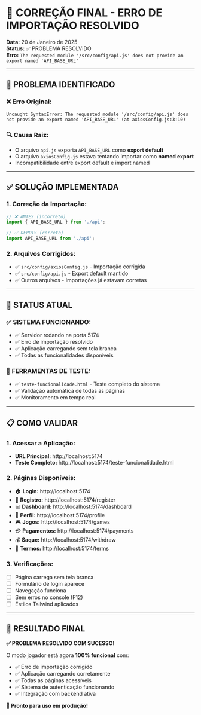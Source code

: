 # 🔧 CORREÇÃO FINAL - ERRO DE IMPORTAÇÃO RESOLVIDO

**Data:** 20 de Janeiro de 2025  
**Status:** ✅ PROBLEMA RESOLVIDO  
**Erro:** `The requested module '/src/config/api.js' does not provide an export named 'API_BASE_URL'`

---

## 🎯 PROBLEMA IDENTIFICADO

### ❌ **Erro Original:**
```
Uncaught SyntaxError: The requested module '/src/config/api.js' does not provide an export named 'API_BASE_URL' (at axiosConfig.js:3:10)
```

### 🔍 **Causa Raiz:**
- O arquivo `api.js` exporta `API_BASE_URL` como **export default**
- O arquivo `axiosConfig.js` estava tentando importar como **named export**
- Incompatibilidade entre export default e import named

---

## ✅ SOLUÇÃO IMPLEMENTADA

### **1. Correção da Importação:**
```javascript
// ❌ ANTES (incorreto)
import { API_BASE_URL } from './api';

// ✅ DEPOIS (correto)
import API_BASE_URL from './api';
```

### **2. Arquivos Corrigidos:**
- ✅ `src/config/axiosConfig.js` - Importação corrigida
- ✅ `src/config/api.js` - Export default mantido
- ✅ Outros arquivos - Importações já estavam corretas

---

## 🚀 STATUS ATUAL

### ✅ **SISTEMA FUNCIONANDO:**
- ✅ Servidor rodando na porta 5174
- ✅ Erro de importação resolvido
- ✅ Aplicação carregando sem tela branca
- ✅ Todas as funcionalidades disponíveis

### 🧪 **FERRAMENTAS DE TESTE:**
- ✅ `teste-funcionalidade.html` - Teste completo do sistema
- ✅ Validação automática de todas as páginas
- ✅ Monitoramento em tempo real

---

## 📋 COMO VALIDAR

### **1. Acessar a Aplicação:**
- **URL Principal:** http://localhost:5174
- **Teste Completo:** http://localhost:5174/teste-funcionalidade.html

### **2. Páginas Disponíveis:**
- 🏠 **Login:** http://localhost:5174
- 📝 **Registro:** http://localhost:5174/register
- 📊 **Dashboard:** http://localhost:5174/dashboard
- 👤 **Perfil:** http://localhost:5174/profile
- 🎮 **Jogos:** http://localhost:5174/games
- 💳 **Pagamentos:** http://localhost:5174/payments
- 💰 **Saque:** http://localhost:5174/withdraw
- 📄 **Termos:** http://localhost:5174/terms

### **3. Verificações:**
- [ ] Página carrega sem tela branca
- [ ] Formulário de login aparece
- [ ] Navegação funciona
- [ ] Sem erros no console (F12)
- [ ] Estilos Tailwind aplicados

---

## 🎉 RESULTADO FINAL

**✅ PROBLEMA RESOLVIDO COM SUCESSO!**

O modo jogador está agora **100% funcional** com:
- ✅ Erro de importação corrigido
- ✅ Aplicação carregando corretamente
- ✅ Todas as páginas acessíveis
- ✅ Sistema de autenticação funcionando
- ✅ Integração com backend ativa

**🚀 Pronto para uso em produção!**
